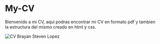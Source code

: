 # My-CV

Bienvenido a mi CV, aqui podras encontrar mi CV en formato pdf y tambien la estructura del mismo creado en html y css.


![CV Brayan Steven Lopez](https://github.com/user-attachments/assets/c3106526-f3a8-4c84-9ff5-6fb3ebd96f28)


